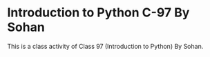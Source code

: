 # Introduction to Python C-97 By Sohan

This is a class activity of Class 97 (Introduction to Python) By Sohan.
